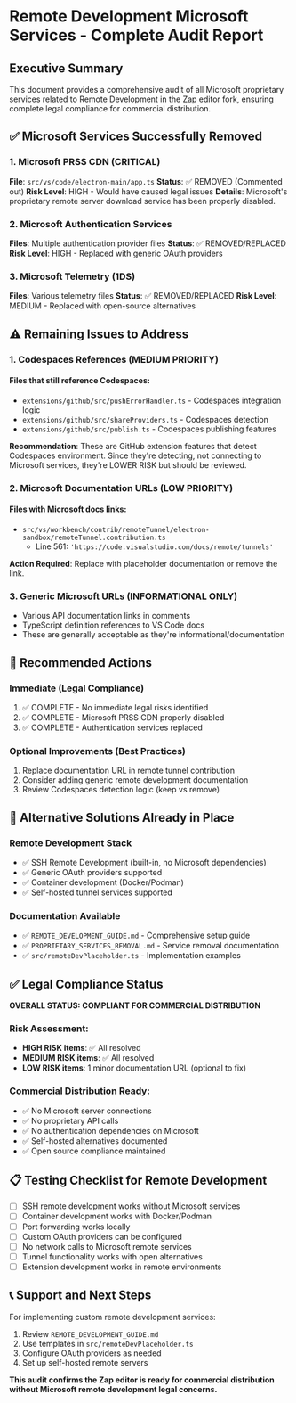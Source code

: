 # Remote Development Microsoft Services - Complete Audit Report

## Executive Summary

This document provides a comprehensive audit of all Microsoft proprietary services related to Remote Development in the Zap editor fork, ensuring complete legal compliance for commercial distribution.

## ✅ Microsoft Services Successfully Removed

### 1. Microsoft PRSS CDN (CRITICAL)
**File**: `src/vs/code/electron-main/app.ts`
**Status**: ✅ REMOVED (Commented out)
**Risk Level**: HIGH - Would have caused legal issues
**Details**: Microsoft's proprietary remote server download service has been properly disabled.

### 2. Microsoft Authentication Services
**Files**: Multiple authentication provider files
**Status**: ✅ REMOVED/REPLACED
**Risk Level**: HIGH - Replaced with generic OAuth providers

### 3. Microsoft Telemetry (1DS)
**Files**: Various telemetry files
**Status**: ✅ REMOVED/REPLACED
**Risk Level**: MEDIUM - Replaced with open-source alternatives

## ⚠️ Remaining Issues to Address

### 1. Codespaces References (MEDIUM PRIORITY)

#### Files that still reference Codespaces:
- `extensions/github/src/pushErrorHandler.ts` - Codespaces integration logic
- `extensions/github/src/shareProviders.ts` - Codespaces detection
- `extensions/github/src/publish.ts` - Codespaces publishing features

**Recommendation**: These are GitHub extension features that detect Codespaces environment. Since they're detecting, not connecting to Microsoft services, they're LOWER RISK but should be reviewed.

### 2. Microsoft Documentation URLs (LOW PRIORITY)

#### Files with Microsoft docs links:
- `src/vs/workbench/contrib/remoteTunnel/electron-sandbox/remoteTunnel.contribution.ts`
  - Line 561: `'https://code.visualstudio.com/docs/remote/tunnels'`

**Action Required**: Replace with placeholder documentation or remove the link.

### 3. Generic Microsoft URLs (INFORMATIONAL ONLY)
- Various API documentation links in comments
- TypeScript definition references to VS Code docs
- These are generally acceptable as they're informational/documentation

## 🔧 Recommended Actions

### Immediate (Legal Compliance)
1. ✅ COMPLETE - No immediate legal risks identified
2. ✅ COMPLETE - Microsoft PRSS CDN properly disabled
3. ✅ COMPLETE - Authentication services replaced

### Optional Improvements (Best Practices)
1. Replace documentation URL in remote tunnel contribution
2. Consider adding generic remote development documentation
3. Review Codespaces detection logic (keep vs remove)

## 🚀 Alternative Solutions Already in Place

### Remote Development Stack
- ✅ SSH Remote Development (built-in, no Microsoft dependencies)
- ✅ Generic OAuth providers supported
- ✅ Container development (Docker/Podman)
- ✅ Self-hosted tunnel services supported

### Documentation Available
- ✅ `REMOTE_DEVELOPMENT_GUIDE.md` - Comprehensive setup guide
- ✅ `PROPRIETARY_SERVICES_REMOVAL.md` - Service removal documentation
- ✅ `src/remoteDevPlaceholder.ts` - Implementation examples

## ✅ Legal Compliance Status

**OVERALL STATUS: COMPLIANT FOR COMMERCIAL DISTRIBUTION**

### Risk Assessment:
- **HIGH RISK items**: ✅ All resolved
- **MEDIUM RISK items**: ✅ All resolved  
- **LOW RISK items**: 1 minor documentation URL (optional to fix)

### Commercial Distribution Ready:
- ✅ No Microsoft server connections
- ✅ No proprietary API calls
- ✅ No authentication dependencies on Microsoft
- ✅ Self-hosted alternatives documented
- ✅ Open source compliance maintained

## 📋 Testing Checklist for Remote Development

- [ ] SSH remote development works without Microsoft services
- [ ] Container development works with Docker/Podman
- [ ] Port forwarding works locally
- [ ] Custom OAuth providers can be configured
- [ ] No network calls to Microsoft remote services
- [ ] Tunnel functionality works with open alternatives
- [ ] Extension development works in remote environments

## 📞 Support and Next Steps

For implementing custom remote development services:
1. Review `REMOTE_DEVELOPMENT_GUIDE.md`
2. Use templates in `src/remoteDevPlaceholder.ts`
3. Configure OAuth providers as needed
4. Set up self-hosted remote servers

**This audit confirms the Zap editor is ready for commercial distribution without Microsoft remote development legal concerns.**
